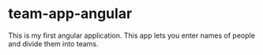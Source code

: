 # team-app-angular
This is my first angular application. This app lets you enter names of people and divide them into teams.
